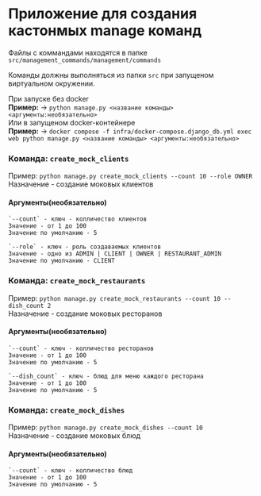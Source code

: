 # Приложение для создания кастонмых manage команд
Файлы с коммандами находятся в папке `src/management_commands/management/commands`

Команды должны выполняться из папки `src` при запущеном виртуальном окружении.

При запуске без docker\
**Пример:** -> `python manage.py <название команды> <аргументы:необязательно>`\
Или в запущеном docker-контейнере\
**Пример:** -> `docker compose -f infra/docker-compose.django_db.yml exec web python manage.py <название команды> <аргументы:необязательно>`

### Команда: `create_mock_clients`
Пример: `python manage.py create_mock_clients --count 10 --role OWNER`\
Назначение - создание моковых клиентов
#### Аргументы(необязательно)
    `--count` - ключ - колличество клиентов
    Значение - от 1 до 100
    Значение по умолчанию - 5 

    `--role` - ключ - роль создаваемых клиентов
    Значение - одно из ADMIN | CLIENT | OWNER | RESTAURANT_ADMIN
    Значение по умолчанию - CLIENT

### Команда: `create_mock_restaurants`
Пример: `python manage.py create_mock_restaurants --count 10 --dish_count 2`\
Назначение - создание моковых ресторанов
#### Аргументы(необязательно)
    `--count` - ключ - колличество ресторанов
    Значение - от 1 до 100
    Значение по умолчанию - 5 

    `--dish_count` - ключ - блюд для меню каждого ресторана
    Значение - от 1 до 100
    Значение по умолчанию - 5

### Команда: `create_mock_dishes`
Пример: `python manage.py create_mock_dishes --count 10`\
Назначение - создание моковых блюд
#### Аргументы(необязательно)
    `--count` - ключ - колличество блюд
    Значение - от 1 до 100
    Значение по умолчанию - 5 